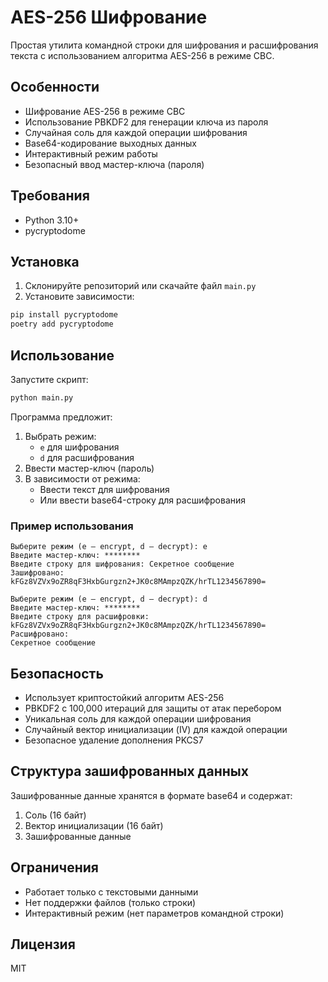 # AES-256 Шифрование

Простая утилита командной строки для шифрования и расшифрования текста с использованием алгоритма AES-256 в режиме CBC.

## Особенности

- Шифрование AES-256 в режиме CBC
- Использование PBKDF2 для генерации ключа из пароля
- Случайная соль для каждой операции шифрования
- Base64-кодирование выходных данных
- Интерактивный режим работы
- Безопасный ввод мастер-ключа (пароля)

## Требования

- Python 3.10+
- pycryptodome

## Установка

1. Склонируйте репозиторий или скачайте файл `main.py`
2. Установите зависимости:

```bash
pip install pycryptodome
poetry add pycryptodome
```

## Использование

Запустите скрипт:

```bash
python main.py
```

Программа предложит:

1. Выбрать режим:
   - `e` для шифрования
   - `d` для расшифрования
2. Ввести мастер-ключ (пароль)
3. В зависимости от режима:
   - Ввести текст для шифрования
   - Или ввести base64-строку для расшифрования

### Пример использования

```console
Выберите режим (e — encrypt, d — decrypt): e
Введите мастер-ключ: ********
Введите строку для шифрования: Секретное сообщение
Зашифровано:
kFGz8VZVx9oZR8qF3HxbGurgzn2+JK0c8MAmpzQZK/hrTL1234567890=

Выберите режим (e — encrypt, d — decrypt): d
Введите мастер-ключ: ********
Введите строку для расшифровки: kFGz8VZVx9oZR8qF3HxbGurgzn2+JK0c8MAmpzQZK/hrTL1234567890=
Расшифровано:
Секретное сообщение
```

## Безопасность

- Использует криптостойкий алгоритм AES-256
- PBKDF2 с 100,000 итераций для защиты от атак перебором
- Уникальная соль для каждой операции шифрования
- Случайный вектор инициализации (IV) для каждой операции
- Безопасное удаление дополнения PKCS7

## Структура зашифрованных данных

Зашифрованные данные хранятся в формате base64 и содержат:

1. Соль (16 байт)
2. Вектор инициализации (16 байт)
3. Зашифрованные данные

## Ограничения

- Работает только с текстовыми данными
- Нет поддержки файлов (только строки)
- Интерактивный режим (нет параметров командной строки)

## Лицензия

MIT
